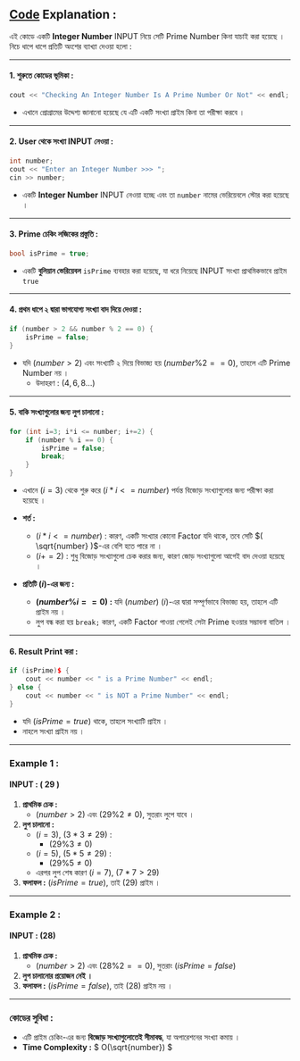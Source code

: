 ## [Code](https://github.com/rudra-404/DSA/blob/main/Prime/Prime%20Or%20Not/prime_or_not.cpp) Explanation :

এই কোডে একটি **Integer Number** INPUT নিয়ে সেটি Prime Number কিনা যাচাই করা হয়েছে । নিচে ধাপে ধাপে প্রতিটি অংশের ব্যাখ্যা দেওয়া হলো :

---

#### 1. **শুরুতে কোডের ভূমিকা :**
```cpp
cout << "Checking An Integer Number Is A Prime Number Or Not" << endl;
```
- এখানে প্রোগ্রামের উদ্দেশ্য জানানো হয়েছে যে এটি একটি সংখ্যা প্রাইম কিনা তা পরীক্ষা করবে ।

---

#### 2. **User থেকে সংখ্যা INPUT নেওয়া :**
```cpp
int number;
cout << "Enter an Integer Number >>> ";
cin >> number;
```
- একটি **Integer Number** INPUT নেওয়া হচ্ছে এবং তা `number` নামের ভেরিয়েবলে স্টোর করা হয়েছে ।

---

#### 3. **Prime চেকিং লজিকের প্রস্তুতি :**
```cpp
bool isPrime = true;
```
- একটি **বুলিয়ান ভেরিয়েবল** `isPrime` ব্যবহার করা হয়েছে, যা ধরে নিয়েছে INPUT সংখ্যা প্রাথমিকভাবে প্রাইম `true`

---

#### 4. **প্রথম ধাপে ২ দ্বারা ভাগযোগ্য সংখ্যা বাদ দিয়ে দেওয়া :**
```cpp
if (number > 2 && number % 2 == 0) {
    isPrime = false;
}
```
- যদি $(number > 2)$ এবং সংখ্যাটি ২ দিয়ে বিভাজ্য হয় $(number \% 2 == 0)$, তাহলে এটি Prime Number নয় ।
  - উদাহরণ : $( 4, 6, 8 \dots )$

---

#### 5. **বাকি সংখ্যাগুলোর জন্য লুপ চালানো :**
```cpp
for (int i=3; i*i <= number; i+=2) {
    if (number % i == 0) {
        isPrime = false;
        break;
    }
}
```
- এখানে $( i = 3 )$ থেকে শুরু করে $( i * i <= number )$ পর্যন্ত বিজোড় সংখ্যাগুলোর জন্য পরীক্ষা করা হয়েছে ।
- **শর্ত :** 
  - $( i * i <= number )$ : কারণ, একটি সংখ্যার কোনো Factor যদি থাকে, তবে সেটি $( \sqrt{number} )$-এর বেশি হতে পারে না ।
  - $( i += 2 )$ : শুধু বিজোড় সংখ্যাগুলো চেক করার জন্য, কারণ জোড় সংখ্যাগুলো আগেই বাদ দেওয়া হয়েছে ।

- **প্রতিটি $( i )$-এর জন্য :**
  - **$( number \% i == 0 )$ :** যদি $( number )$ $( i )$-এর দ্বারা সম্পূর্ণভাবে বিভাজ্য হয়, তাহলে এটি প্রাইম নয় ।
  - লুপ বন্ধ করা হয় `break;` কারণ, একটি Factor পাওয়া গেলেই সেটা Prime হওয়ার সম্ভাবনা বাতিল ।

---

#### 6. **Result Print করা :**
```cpp
if (isPrime)$ {
    cout << number << " is a Prime Number" << endl;
} else {
    cout << number << " is NOT a Prime Number" << endl;
}
```
- যদি $( isPrime = true )$ থাকে, তাহলে সংখ্যাটি প্রাইম ।
- নাহলে সংখ্যা প্রাইম নয় ।

---

### Example 1 :

#### INPUT : ( 29 )
1. **প্রাথমিক চেক :** 
   - $(number > 2)$ এবং $(29 \% 2 \neq 0)$, সুতরাং লুপে যাবে  ।
2. **লুপ চালানো :**
   - $( i = 3 )$, $( 3 * 3 \neq 29 )$  : 
     - $( 29 \% 3 \neq 0 )$
   - $( i = 5 )$, $( 5 * 5 \neq 29 )$  : 
     - $( 29 \% 5 \neq 0 )$
   - এরপর লুপ শেষ কারণ $( i = 7 )$, $( 7 * 7 > 29 )$
3. **ফলাফল :** $( isPrime = true )$, তাই $( 29 )$ প্রাইম ।

---

### Example 2 :

#### INPUT : $( 28 )$
1. **প্রাথমিক চেক :** 
   - $( number > 2 )$ এবং $( 28 \% 2 == 0 )$, সুতরাং $( isPrime = false )$
2. **লুপ চালানোর প্রয়োজন নেই ।**
3. **ফলাফল :** $( isPrime = false )$, তাই $( 28 )$ প্রাইম নয় ।

---

### কোডের সুবিধা :
- এটি প্রাইম চেকিং-এর জন্য **বিজোড় সংখ্যাগুলোতেই সীমাবদ্ধ**, যা অপারেশনের সংখ্যা কমায় ।
- **Time Complexity :** $ O(\sqrt{number}) $
